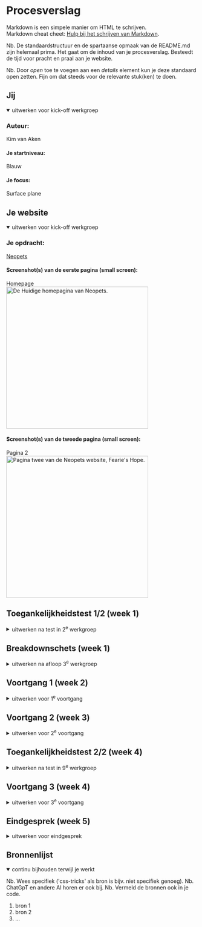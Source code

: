 # Procesverslag

Markdown is een simpele manier om HTML te schrijven.  
Markdown cheat cheet: [Hulp bij het schrijven van Markdown](https://github.com/adam-p/markdown-here/wiki/Markdown-Cheatsheet).

Nb. De standaardstructuur en de spartaanse opmaak van de README.md zijn helemaal prima. Het gaat om de inhoud van je procesverslag. Besteedt de tijd voor pracht en praal aan je website.

Nb. Door _open_ toe te voegen aan een _details_ element kun je deze standaard open zetten. Fijn om dat steeds voor de relevante stuk(ken) te doen.

## Jij

<details open>
  <summary>uitwerken voor kick-off werkgroep</summary>

### Auteur:

Kim van Aken

#### Je startniveau:

Blauw

#### Je focus:

Surface plane

</details>

## Je website

<details open>
  <summary>uitwerken voor kick-off werkgroep</summary>

### Je opdracht:

[Neopets](https://neopets.com/)

#### Screenshot(s) van de eerste pagina (small screen):

Homepage  
 <img src="readme-images/Screenshot_Homepage.png" width="375px" alt="De Huidige homepagina van Neopets.">

#### Screenshot(s) van de tweede pagina (small screen):

Pagina 2  
 <img src="readme-images/Screenshot_Page2.png" width="375px" alt="Pagina twee van de Neopets website, Fearie's Hope.">

</details>

## Toegankelijkheidstest 1/2 (week 1)

<details>
  <summary>uitwerken na test in 2<sup>e</sup> werkgroep</summary>

### Test 1: Voice Over Bevindingen:

Lijst met je bevindingen die in de test naar voren kwamen:

- Hij begint met het voorlezen van de header links.
- Bij het deel over Friends en Foes loops hij vast. (Ik kan niet makkelijk door alle personage's heen scrollen.)
- Omdat sommige objecten worden weergegeven met een link en een plaatje, wordt de link twee kee opgelezen ondanks dat het de link voor hetzelfde is.
- Bij het zijwaartse scrolldeel geeft de narrator alleen "link" aan.
- De H en D knoppen doen niets bij de homepage. H hoort ervoor te zorgen dat je naar de volgende header kan, en de D hoort naar de volgende "Landmark" of "Container" te gaan, dat gebeurt niet op de pagina.

### Test 2: WCAG Checklist Bevindingen:

Gevonden fouten:

- Content:
  Geen fouten.
  <br>
- Global code:
  Geen, de enige gevonden error is het volgende:
  <br>
  <img src="readme-images/enige-error-html.jpg" width="300px" alt="form field element should have an id or name attribute error">
  <br>
- Keyboard
  Er is een focus stijl, maar die kan iets beter geimplementeerd worden.
  Sommige elementen worden overgeslagen bij keyboard focus.
  Zie bijvoorbeeld de button focus:
  <br>
  <img src="readme-images/buttons-focus-state.png" width="300px" alt="Image die de button focus states vergelijkt.">
  <br>
- Mobile and touch
  De scrollbook section op de pagina is een beetje vervormt en erg lang op mobile.
  <br>
  <img src="readme-images/scrollbook-section.png" width="300px" alt="Scrollbook section Neopets.com">
  <br>
- Headings
  Geen fouten.  
  <br>
- Lists:
  Geen fouten.
  <br>
- Images:
  De alt van de images is vaak niet specifiek genoeg. Als er een karakter is die "Walter" heet, is de alt text gewoon "Walter". Mensen die neit kunnen zien weten niet hoe Walter er uitziet.
  <br>
- Media:
  De carrousels op de pagina kunnen niet op pauze.
  <br>
- Controls:
  Links die in broodtekst staan kunnen duidelijker worden aangegeven.
  Buttons zijn a'tjes met een button class, i.p.v. een button.
  <br>
- Appearance:
  Dark mode is niet supported.
  Hoog contrast mode is aanwezig, maar kan beter geimplementeerd worden, zie het volgende:
  <br>
  <img src="readme-images/hoogcontrast1.jpg" width="300px" alt="Broodtekst met hoog contrast.">
  <br>
  <img src="readme-images/hoogcontrast2.jpg" width="300px" alt="Button see more met hoog contrast">
  <br>
- Animation:
  De animaties zijn subtiel, maar dueren zoms erg lang, elementen die "inschuiven" schuiven ook weer langzaam weg als je wegscrollt, misschien beter om te laten staan?
  <br>
- Color contrast:
  Geen fouten.
  <br>

### Kleurenblindheid bevindingen:

- Blue Cone Monochramacy / Achromatomaly:
  Geen problemen met het gebruik van de website
- Monochramacy / Achromatopsia:
  Ook geen problemen, het contrast van de plaatjes en knoppen is goed genoeg om te zien wat er gebeurt.
- Green-Weak / Deuteranamaloy:
  Geen opmerkingen
- Green-blind / Deuteranopia:
  Geen opmerkingen
- Red-weak / Protanomaly:
  Geen opmerkingen
- Red-blind / Protanopia:
  Geen opmerkingen
- Blue-weak / Tritanomaly:
  Geen opmerkingen
- Blue-blind / Tritanopia:
  Geen opmerkingen.

Bij het gebruik van de website heb ik geen momenten gevonden waar kleurenblindheid de effectiviteit van de website tegenhoudt.

### Andere opmerkingen:

De captcha button zit voor elke elementen. Dit is vooral erg irritant op Mobile.
<br>
<img src="readme-images/captcha-button.png" width="240px" alt="Voorbeeld captcha button uitschuiven">
<br>
Sommige secties van de website laden erg sloom. (Bijv de scroll / book section)

</details>

## Breakdownschets (week 1)

<details>
  <summary>uitwerken na afloop 3<sup>e</sup> werkgroep</summary>

### de hele pagina:

  <img src="readme-images/dummy-plaatje.jpg" width="375px" alt="breakdown van de hele pagina">

### dynamisch deel (bijv menu):

  <img src="readme-images/dummy-plaatje.jpg" width="375px" alt="breakdown van een dynamisch deel">

### wellicht nog een dynamisch deel (bijv filter):

  <img src="readme-images/dummy-plaatje.jpg" width="375px" alt="breakdown van nog een dynamisch deel">

</details>

## Voortgang 1 (week 2)

<details>
  <summary>uitwerken voor 1<sup>e</sup> voortgang</summary>

### Stand van zaken

Ik ben veel van HTML vergeten dus ik weet vaak niet of je dingen in een section moeten zetten, of bij in een nieuwe section aan de onderkant.

### Agenda voor meeting

| Leanne                                                                | Chimene                                                  | Martin                                                                               |
| --------------------------------------------------------------------- | -------------------------------------------------------- | ------------------------------------------------------------------------------------ | --------------------------------------------- |
| Hoe maak je een afbeelding van het logo ook een hidden H1 in de HTML? | Hoe kan ik knoppen/afbeeldingen downloaden v.d. website? | Hoe houdt ik een icoon altijd op dezelfde plek in het scherm?                        |
| Moet er voor de ul een nav?                                           | dit als er tijd is                                       | Hoe krijg ik het lettertype van de website in mijn css?                              | Hoe zorg ik dat iets verdwijnt als ik scroll? |
| Bij H2 "Populair, waar die je de img tag?                             | Maakt het uit welk formaat afbeelding je gebruikt?       | Welke waardes zijn het handigst om te gebruiken als je alles responsive wilt houden? |
| Hoe schrijf ik een bepaald stukje in de HTML van de footer?           | Meerdere links stijlen in css. Kan dit zonder classes?   |

| Kim                                                         | Rosalie                                                                         |
| ----------------------------------------------------------- | ------------------------------------------------------------------------------- |
| Hoe maak je een pauze knop voor een carrousel?              | Hoe laat ik een uitklapmenu groeien                                             |
| Hoe maak ik de gekleurde ronde onderkanten bij de sections? | hoe vergroot ik een image binnen een bepaalde box zonder dat die er buiten komt |
| Hoe loop je een animatie?                                   |
| Waarvoor mocht je nou precies wel een class voor gebruiken? |
| Hoe maak ik een dropdown in een nav link menu?              |

### Verslag van meeting

hier na afloop snel de uitkomsten van de meeting vastleggen

- Hebben het font mysterie niet kunnen oplossen (?) Want hij staat goed gelinkt maar hij is niet zichtbaar.

</details>

## Voortgang 2 (week 3)

<details>
  <summary>uitwerken voor 2<sup>e</sup> voortgang</summary>

### Stand van zaken

Ik loop nog erg achter :"D

### Agenda voor meeting

Leanne:

- Hoe connect ik mijn tweede CSS bestand juist aan de HTML?
- Hoe laat ik de Nav werken?
- Hoe importeer ik het juiste lettertype?
- Hoe verwijder je iets op GitHub?

Chimène:

- hoe krijg ik twee a’tjes naast elkaar als button
- bij een section werkt flex niet
- hoe moet ik column toepassen op een bepaalde section
- menu knop snap ik niet hoe die werkt

Kim:

- Lettertype toepassen werkt niet bij de H2 (?)
- background-size: cover; geeft error aan?
- Hoe fix ik de nav button
- Text shadow krijg ik niet hetzelfde?
- Hoe krijg ik de h2 hetzelfde?

Martin:

- Hoe krijg ik dit icoon helemaal links
  -Hoe maak ik dit carousel
- Hoe is dit handig om te maken met grid.
- Moeten alle buttons naar iets leiden?

### Verslag van meeting

hier na afloop snel de uitkomsten van de meeting vastleggen

- punt 1
- punt 2
- nog een punt
- ...

</details>

## Toegankelijkheidstest 2/2 (week 4)

<details>
  <summary>uitwerken na test in 9<sup>e</sup> werkgroep</summary>

### Bevindingen

Lijst met je bevindingen die in de test naar voren kwamen (geef ook aan wat er verbeterd is):

</details>

## Voortgang 3 (week 4)

<details>
  <summary>uitwerken voor 3<sup>e</sup> voortgang</summary>

### Stand van zaken

Wat goed ging: voortgang met CSS
waar ik nog tegen op kijk maar nog niet heb geprobeerd: Javascript
dit heb ik bijvoorbeeld nodig voor de carrousel, en om animaties te krijgen bij het inladen van sections.

### Agenda voor meeting

**Leanne:**

- Het juiste lettertype werkt niet
- Hoe doe je de zoekbalk in de header een rij naar onder
- Hoe zet ik de H2 en A (Tickets) op de goede positie
- Hoe verander ik volgorde van afbeelding + plaatje? Met flex? Bij “Uitgelicht”
- Het paarse lijntje onder “Recent bekeken” en “Populair” hoe kan ik dat het beste doen?
- Hoe kan ik het beste het zwarte randje in de header maken? Met <p>?

**Chimène:**
Chimène is vandaag niet aanwezig, maar ik heb alsnog haar vragen opgeschreven:

- meer uitleg over @media Queries.
- wil een border om mijn element, maar ik krijg het niet voor elkaar.
- Jusitify conent lijkt niet te werken
- Hoe krijg ik een afbeelding links en tekst rechts met flex?

**Kim:**

- Hoe fix ik de padding bij de icoontjes in de NAV?
- Hoe voeg ik een to top button toe
- Hoe zat het ook en weer met de 2e pagina en de stylesheets?
- -webkit-background-clip: text; geeft een error, is dat OK?
- Waar kan ik het beste terecht als ik hierna tegen problemen oploop met Javascript?

**Martin:**

### Verslag van meeting

hier na afloop snel de uitkomsten van de meeting vastleggen

- punt 1
- punt 2
- nog een punt
- ...

</details>

## Eindgesprek (week 5)

<details>
  <summary>uitwerken voor eindgesprek</summary>

### Je uitkomst - karakteristiek screenshots:

  <img src="readme-images/dummy-plaatje.jpg" width="375px" alt="uitomst opdracht 1">

### Dit ging goed/Heb ik geleerd:

Korte omschrijving met plaatjes

  <img src="readme-images/dummy-plaatje.jpg" width="375px" alt="top">

### Dit was lastig/Is niet gelukt:

Korte omschrijving met plaatjes

  <img src="readme-images/dummy-plaatje.jpg" width="375px" alt="bummer">
</details>

## Bronnenlijst

<details open>
  <summary>continu bijhouden terwijl je werkt</summary>

Nb. Wees specifiek ('css-tricks' als bron is bijv. niet specifiek genoeg).
Nb. ChatGpT en andere AI horen er ook bij.
Nb. Vermeld de bronnen ook in je code.

1. bron 1
2. bron 2
3. ...

</details>

